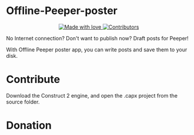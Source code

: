 # Offline-Peeper-poster

<p align="center">
  <a href="#">
    <img src="https://img.shields.io/badge/made%20with-love-E760A4.svg" alt="Made with love">
  </a>

  <a href="https://github.com/World-wd/Offline-Peeper-poster/graphs/contributors" target="_blank">
    <img src="https://img.shields.io/github/contributors/ghosh/uigradients.svg" alt="Contributors">
  </a>
</p>

No Internet connection? Don't want to publish now? Draft posts for Peeper!

With Offline Peeper poster app, you can write posts and save them to your disk.

# Contribute
Download the Construct 2 engine, and open the .capx project from the source folder.

# Donation
